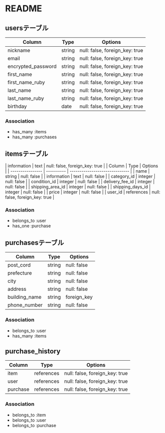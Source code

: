 # README

## usersテーブル

| Column                   | Type     | Options                        |
| ------------------------ | -------- | ------------------------------ |
| nickname                 | string   | null: false, foreign_key: true |
| email                    | string   | null: false, foreign_key: true |
| encrypted_password       | string   | null: false, foreign_key: true |
| first_name               | string   | null: false, foreign_key: true |
| first_name_ruby          | string   | null: false, foreign_key: true |
| last_name                | string   | null: false, foreign_key: true |
| last_name_ruby           | string   | null: false, foreign_key: true |
| birthday                 | date     | null: false, foreign_key: true |


### Association
- has_many :items
- has_many :purchases

## itemsテーブル

| information   | text       | null: false, foreign_key: true |
| Column           | Type       | Options                        |
| ---------------- | ---------- | ------------------------------ |
| name             | string     | null: false                    |
| information      | text       | null: false                    |
| category_id      | integer    | null: false                    |
| condition_id     | integer    | null: false                    |
| delivery_fee_id  | integer    | null: false                    |
| shipping_area_id | integer    | null: false                    |
| shipping_days_id | integer    | null: false                    |
| price            | integer    | null: false                    |
| user_id          | references | null: false, foreign_key: true |


### Association
- belongs_to :user
- has_one :purchase

## purchasesテーブル

| Column           | Type    | Options                        |
| ---------------- | ------- | ------------------------------ |
| post_cord        | string  | null: false |
| prefecture       | string  | null: false |
| city             | string  | null: false |
| address          | string  | null: false |
| building_name    | string  | foreign_key |
| phone_number     | string  | null: false |


### Association
- belongs_to :user
- has_many :items

## purchase_history

| Column   | Type       | Options                        |
| -------- | ---------- | ------------------------------ |
| item     | references | null: false, foreign_key: true |
| user     | references | null: false, foreign_key: true |
| purchase | references | null: false, foreign_key: true |

### Association
- belongs_to :item
- belongs_to :user
- belongs_to :purchase


